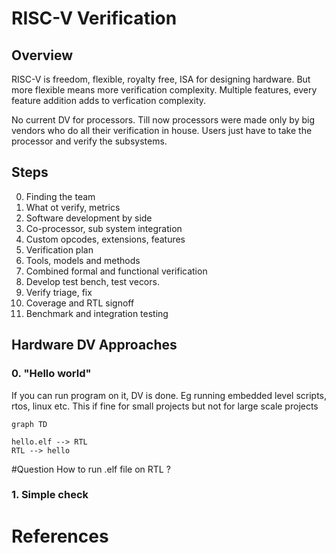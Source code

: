 # RISC-V Verification
 
## Overview

RISC-V is freedom, flexible, royalty free, ISA for designing hardware. But more flexible means more verification complexity.
Multiple features, every feature addition adds to verfication complexity.

No current DV for processors. Till now processors were made only by big vendors who do all their verification in house.
Users just have to take the processor and verify the subsystems.

## Steps

0. Finding the team
1. What ot verify, metrics
2. Software development by side
3. Co-processor, sub system integration
4. Custom opcodes, extensions, features
5. Verification plan
6. Tools, models and methods
7. Combined formal and functional verification
8. Develop test bench, test vecors.
9. Verify triage, fix
10. Coverage and RTL signoff
11. Benchmark and integration testing

## Hardware DV Approaches

### 0. "Hello world"

If you can run program on it, DV is done. Eg running embedded level scripts, rtos, linux etc.
This if fine for small projects but not for large scale projects

```mermaid
graph TD 

hello.elf --> RTL 
RTL --> hello
```

#Question  How to run .elf file on RTL ?

### 1. Simple check



# References